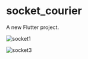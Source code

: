 # socket_courier

A new Flutter project.

![socket1](https://user-images.githubusercontent.com/114760131/231188603-2e4af1c6-d3f7-4421-be26-5d864af4dff3.png)

![socket3](https://user-images.githubusercontent.com/114760131/231188861-950f3323-8f25-424c-a8e8-bf3110c3f813.png)
